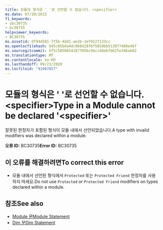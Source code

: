 ```yaml
---
title: 모듈의 형식은 ' '로 선언할 수 없습니다. <specifier>
ms.date: 07/20/2015
f1_keywords:
- vbc30735
- bc30735
helpviewer_keywords:
- BC30735
ms.assetid: df94d581-7f5b-4d42-ae2b-1ef912f133cc
ms.openlocfilehash: 945c85bda4dc968d28fbf583dbb513977480e46f
ms.sourcegitcommit: bf5c5850654187705bc94cc40ebfb62fe346ab02
ms.translationtype: MT
ms.contentlocale: ko-KR
ms.lasthandoff: 09/23/2020
ms.locfileid: "91067857"
---
```

# <a name="type-in-a-module-cannot-be-declared-specifier"></a><span data-ttu-id="ed63e-102">모듈의 형식은 ' '로 선언할 수 없습니다. \<specifier></span><span class="sxs-lookup"><span data-stu-id="ed63e-102">Type in a Module cannot be declared '\<specifier>'</span></span>

<span data-ttu-id="ed63e-103">잘못된 한정자가 포함된 형식이 모듈 내에서 선언되었습니다.</span><span class="sxs-lookup"><span data-stu-id="ed63e-103">A type with invalid modifiers was declared within a module.</span></span>  
  
 <span data-ttu-id="ed63e-104">**오류 ID:** BC30735</span><span class="sxs-lookup"><span data-stu-id="ed63e-104">**Error ID:** BC30735</span></span>  
  
## <a name="to-correct-this-error"></a><span data-ttu-id="ed63e-105">이 오류를 해결하려면</span><span class="sxs-lookup"><span data-stu-id="ed63e-105">To correct this error</span></span>  
  
- <span data-ttu-id="ed63e-106">모듈 내에서 선언된 형식에서 `Protected` 또는 `Protected Friend` 한정자를 사용하지 마세요.</span><span class="sxs-lookup"><span data-stu-id="ed63e-106">Do not use `Protected` or `Protected Friend` modifiers on types declared within a module.</span></span>  
  
## <a name="see-also"></a><span data-ttu-id="ed63e-107">참조</span><span class="sxs-lookup"><span data-stu-id="ed63e-107">See also</span></span>

- [<span data-ttu-id="ed63e-108">Module 문</span><span class="sxs-lookup"><span data-stu-id="ed63e-108">Module Statement</span></span>](../language-reference/statements/module-statement.md)
- [<span data-ttu-id="ed63e-109">Dim 문</span><span class="sxs-lookup"><span data-stu-id="ed63e-109">Dim Statement</span></span>](../language-reference/statements/dim-statement.md)
